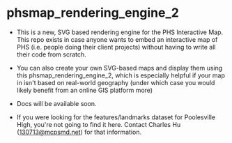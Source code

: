 # phsmap_rendering_engine_2
* This is a new, SVG based rendering engine for the PHS Interactive Map. This repo exists in case anyone wants to embed an interactive map of PHS (i.e. people doing their client projects) without having to write all their code from scratch. 

* You can also create your own SVG-based maps and display them using this phsmap_rendering_engine_2, which is especially helpful if your map in isn't based on real-world geography (under which case you would likely benefit from an online GIS platform more)

* Docs will be available soon.

* If you were looking for the features/landmarks dataset for Poolesville High, you're not going to find it here. Contact Charles Hu (130713@mcpsmd.net) for that information. 